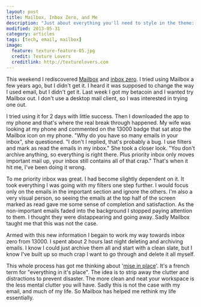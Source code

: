 ```yaml
---
layout: post
title: Mailbox, Inbox Zero, and Me
description: "Just about everything you'll need to style in the theme: headings, paragraphs, blockquotes, tables, code blocks, and more."
modified: 2013-05-31
category: articles
tags: [tech, email, mailbox]
image:
  feature: texture-feature-05.jpg
  credit: Texture Lovers
  creditlink: http://texturelovers.com
---
```


This weekend I rediscovered [Mailbox](http://www.mailboxapp.com) and [inbox zero](http://www.43folders.com/izero).  I tried using Mailbox a few years ago, but I didn't get it.  I heard it was supposed to change the way I used email, but I didn't get it.  Last week I got my betacoin and I wanted try Mailbox out.  I don't use a desktop mail client, so I was interested in trying one out.

I tried using it for 2 days with little success.  Then I downloaded the app to my phone and that's where the real break through happened.  My wife was looking at my phone and commented on the 13000 badge that sat atop the Mailbox icon on my phone.  "Why do you have so many emails in your inbox", she questioned.  "I don't I replied, that's probably a bug.  I use filters and mark as read the emails in my inbox."  She took a closer look.  "You don't archive anything, so everything is right there.  Plus priority inbox only moves important mail up, your inbox still contains all of that crap."  That's when it hit me, I've been doing it wrong.

To me priority inbox was great.  I had become slightly dependent on it.  It took everything I was going with my filters one step further.  I would focus only on the emails in the important section and ignore the others.  I'm also a very visual person, so seeing the emails at the top half of the screen marked as read gave me some sense of completion and satisfaction.  As the non-important emails faded into the background I stopped paying attention to them.  I thought they were distappearing and going away.  Sadly Mailbox taught me that this was not the case.

Armed with this new information I begain to work my way towards inbox zero from 13000.  I spent about 2 hours last night deleting and archiving emails.  I know I could just archive them all and start with a clean slate, but I know I've built up so much crap I want to go through and delete it all myself.

This whole process has got me thinking about '[mise in place](http://en.wikipedia.org/wiki/Mise_en_place)'.  It's a french term for "everything in it's place".  The idea is to strip away the clutter and distractions to prevent disaster.  The more clean and neat your workspace is the less mental clutter you will have.  Sadly this is not the case with my email, and much of my life.  So Mailbox has helped me rethink my life essentially.


